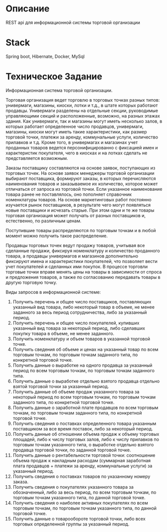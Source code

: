 # Описание
REST api для информационной системы торговой организации
# Stack
Spring boot, Hibernate, Docker, MySql
# Техническое Задание

Информационная система торговой организации.

Торговая организация ведет торговлю в торговых точках разных типов: универмаги, магазины,
киоски, лотки и т.д., в штате которых работают продавцы. Универмаги разделены на отдельные
секции, руководимые управляющими секций и расположенные, возможно, на разных этажах
здания. Как универмаги, так и магазины могут иметь несколько залов, в которых работает
определенное число продавцов, универмаги, магазины, киоски могут иметь такие
характеристики, как размер торговой точки, платежи за аренду, коммунальные услуги, количество
прилавков и т.д. Кроме того, в универмагах и магазинах учет проданных товаров ведется
персонифицированно с фиксацией имен и характеристик покупателя, чего в киосках и на лотках
сделать не представляется возможным.

Заказы поставщику составляются на основе заявок, поступающих из торговых точек. На основе
заявок менеджеры торговой организации выбирают поставщика, формируют заказы, в которых
перечисляются наименования товаров и заказываемое их количество, которое может отличаться от
запроса из торговой точки. Если указанное наименование товара ранее не поставлялось, оно
пополняет справочник номенклатуры товаров. На основе маркетинговых работ постоянно
изучается рынок поставщиков, в результате чего могут появляться новые поставщики и исчезать
старые. При этом одни и те же товары торговая организация может получать от разных
поставщиков и, естественно, по различным ценам.

Поступившие товары распределяются по торговым точкам и в любой момент можно получить
такое распределение.

Продавцы торговых точек ведут продажу товаров, учитывая все сделанные продажи, фиксируя
номенклатуру и количество проданного товара, а продавцы универмагов и магазинов
дополнительно фиксируют имена и характеристики покупателей, что позволяет вести учет
покупателей и сделанных ими покупок. В процессе торговли торговые точки вправе менять цены
на товары в зависимости от спроса и предложения товаров, а также по согласованию передавать
товары в другую торговую точку.

Виды запросов в информационной системе:

1. Получить перечень и общее число поставщиков, поставляющих указанный вид товара, либо
   некоторый товар в объеме, не менее заданного за весь период сотрудничества, либо за
   указанный период.
2. Получить перечень и общее число покупателей, купивших указанный вид товара за
   некоторый период, либо сделавших покупку товара в объеме, не менее заданного.
3. Получить номенклатуру и объем товаров в указанной торговой точке.
4. Получить сведения об объеме и ценах на указанный товар по всем торговым точкам, по
   торговым точкам заданного типа, по конкретной торговой точке.
5. Получить данные о выработке на одного продавца за указанный период по всем торговым
   точкам, по торговым точкам заданного типа.
6. Получить данные о выработке отдельно взятого продавца отдельно взятой торговой точки
   за указанный период.
7. Получить данные об объеме продаж указанного товара за некоторый период по всем
   торговым точкам, по торговым точкам заданного типа, по конкретной торговой точке.
8. Получить данные о заработной плате продавцов по всем торговым точкам, по торговым
   точкам заданного типа, по конкретной торговой точке.
9. Получить сведения о поставках определенного товара указанным поставщиком за все время
   поставок, либо за некоторый период.
10. Получить данные об отношении объема продаж к объему торговых площадей, либо к числу
    торговых залов, либо к числу прилавков по торговым точкам указанного типа, о выработке
    отдельно взятого продавца торговой точки, по заданной торговой точке.
11. Получить данные о рентабельности торговой точки: соотношение объема продаж к
    накладным расходам (суммарная заработная плата продавцов + платежи за аренду,
    коммунальные услуги) за указанный период.
12. Получить сведения о поставках товаров по указанному номеру заказа.
13. Получить сведения о покупателях указанного товара за обозначенный, либо за весь период,
    по всем торговым точкам, по торговым точкам указанного типа, по данной торговой точке.
14. Получить сведения о наиболее активных покупателях по всем торговым точкам, по
    торговым точкам указанного типа, по данной торговой точке.
15. Получить данные о товарообороте торговой точки, либо всех торговых определенной
    группы за указанный период.